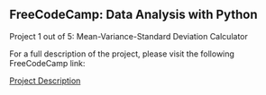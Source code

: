 ## FreeCodeCamp: Data Analysis with Python
Project 1 out of 5: Mean-Variance-Standard Deviation Calculator

For a full description of the project, please visit the following FreeCodeCamp link:

[Project Description](https://www.freecodecamp.org/learn/data-analysis-with-python/data-analysis-with-python-projects/mean-variance-standard-deviation-calculator)